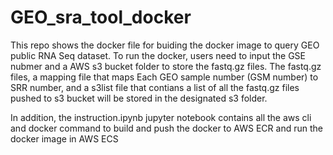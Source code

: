 # GEO_sra_tool_docker
This repo shows the docker file for buiding the docker image to query GEO public RNA Seq dataset. 
To run the docker, users need to input the GSE nubmer and a AWS s3 bucket folder to store the fastq.gz files.
The fastq.gz files, a mapping file that maps 
Each GEO sample number (GSM number) to SRR number, and a s3list file that contians a list of all the fastq.gz files pushed to 
s3 bucket will be stored in the designated s3 folder.

In addition, the instruction.ipynb jupyter notebook contains all the aws cli and docker command to build and push the docker
to AWS ECR and run the docker image in AWS ECS
